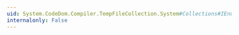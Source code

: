 ```yaml
---
uid: System.CodeDom.Compiler.TempFileCollection.System#Collections#IEnumerable#GetEnumerator
internalonly: False
---
```

